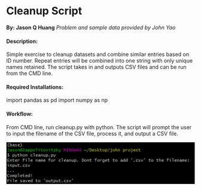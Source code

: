 # Cleanup Script
**By: Jason Q Huang**
*Problem and sample data provided by John Yao*

#### Description:
Simple exercise to cleanup datasets and combine similar entries based on ID number. Repeat entries will be combined into one string with only unique names retained. The script takes in and outputs CSV files and can be run from the CMD line. 

#### Required Installations:
import pandas as pd
import numpy as np

#### Workflow:
From CMD line, run cleanup.py with python. 
The script will prompt the user to input the filename of the CSV file, process it, and output a CSV file. 

![CMD capture](https://github.com/jasonqhuang/Cleanup_Script/blob/master/CMD%20capture.PNG)